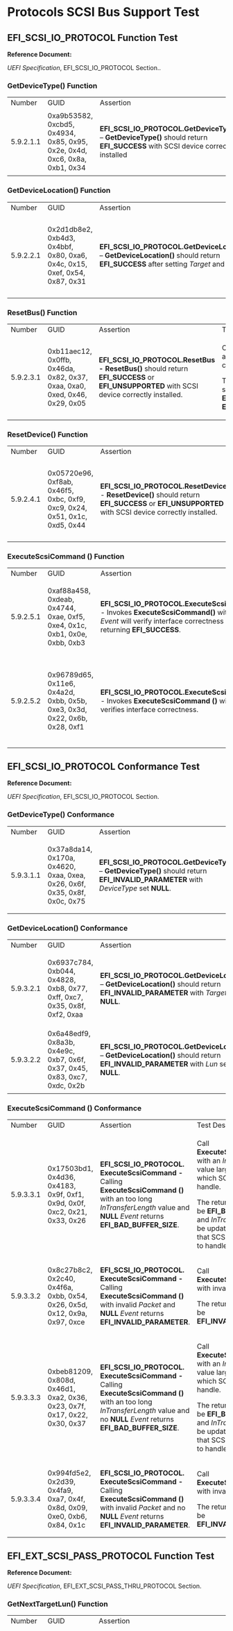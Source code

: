 # Protocols SCSI Bus Support Test

## EFI_SCSI_IO_PROTOCOL Function Test

**Reference Document:**

*UEFI Specification*, EFI_SCSI_IO_PROTOCOL Section..

### GetDeviceType() Function

<table>
<colgroup>
<col style="width: 12%" />
<col style="width: 16%" />
<col style="width: 27%" />
<col style="width: 43%" />
</colgroup>
<tbody>
<tr class="odd">
<td>Number</td>
<td>GUID</td>
<td>Assertion</td>
<td>Test Description</td>
</tr>
<tr class="even">
<td>5.9.2.1.1</td>
<td>0xa9b53582, 0xcbd5, 0x4934, 0x85, 0x95, 0x2e, 0x4d, 0xc6, 0x8a,
0xb1, 0x34</td>
<td><strong>EFI_SCSI_IO_PROTOCOL.GetDeviceType</strong> –
<strong>GetDeviceType()</strong> should return
<strong>EFI_SUCCESS</strong> with SCSI device correctly installed</td>
<td><p>Call <strong>GetDeviceType()</strong>.</p>
<p>The return status should be <strong>EFI_SUCCESS</strong>.</p></td>
</tr>
</tbody>
</table>



### GetDeviceLocation() Function

<table>
<colgroup>
<col style="width: 12%" />
<col style="width: 16%" />
<col style="width: 27%" />
<col style="width: 43%" />
</colgroup>
<tbody>
<tr class="odd">
<td>Number</td>
<td>GUID</td>
<td>Assertion</td>
<td>Test Description</td>
</tr>
<tr class="even">
<td>5.9.2.2.1</td>
<td>0x2d1db8e2, 0xb4d3, 0x4bbf, 0x80, 0xa6, 0x4c, 0x15, 0xef, 0x54,
0x87, 0x31</td>
<td><strong>EFI_SCSI_IO_PROTOCOL.GetDeviceLocation</strong> –
<strong>GetDeviceLocation()</strong> should return
<strong>EFI_SUCCESS</strong> after setting <em>Target</em> and
<em>Lun</em>.</td>
<td><p>Call <strong>GetDeviceLocation()</strong> with valid
<em>Target</em> and <em>Lun</em>.</p>
<p>The return status should be <strong>EFI_SUCCESS</strong>.</p></td>
</tr>
</tbody>
</table>


### ResetBus() Function

<table>
<colgroup>
<col style="width: 12%" />
<col style="width: 16%" />
<col style="width: 27%" />
<col style="width: 43%" />
</colgroup>
<tbody>
<tr class="odd">
<td>Number</td>
<td>GUID</td>
<td>Assertion</td>
<td>Test Description</td>
</tr>
<tr class="even">
<td>5.9.2.3.1</td>
<td>0xb11aec12, 0x0ffb, 0x46da, 0x82, 0x37, 0xaa, 0xa0, 0xed, 0x46,
0x29, 0x05</td>
<td><strong>EFI_SCSI_IO_PROTOCOL.ResetBus - ResetBus()</strong> should
return <strong>EFI_SUCCESS</strong> or <strong>EFI_UNSUPPORTED</strong>
with SCSI device correctly installed.</td>
<td><p>Call <strong>ResetBus()</strong> after SCSI device correctly
installed.</p>
<p>The return status should be <strong>EFI_SUCCESS</strong> or
<strong>EFI_UNSUPPORTED</strong>.</p></td>
</tr>
</tbody>
</table>


### ResetDevice() Function

<table>
<colgroup>
<col style="width: 12%" />
<col style="width: 16%" />
<col style="width: 27%" />
<col style="width: 43%" />
</colgroup>
<tbody>
<tr class="odd">
<td>Number</td>
<td>GUID</td>
<td>Assertion</td>
<td>Test Description</td>
</tr>
<tr class="even">
<td>5.9.2.4.1</td>
<td>0x05720e96, 0xf8ab, 0x46f5, 0xbc, 0xf9, 0xc9, 0x24, 0x51, 0x1c,
0xd5, 0x44</td>
<td><strong>EFI_SCSI_IO_PROTOCOL.ResetDevice</strong> -
<strong>ResetDevice()</strong> should return
<strong>EFI_SUCCESS</strong> or <strong>EFI_UNSUPPORTED</strong> with
SCSI device correctly installed.</td>
<td><p>Call <strong>ResetDevice()</strong> after SCSI device correctly
installed.</p>
<p>The return status should be <strong>EFI_SUCCESS</strong> or
<strong>EFI_UNSUPPORTED</strong>.</p></td>
</tr>
</tbody>
</table>



### ExecuteScsiCommand () Function

<table>
<colgroup>
<col style="width: 12%" />
<col style="width: 17%" />
<col style="width: 27%" />
<col style="width: 42%" />
</colgroup>
<tbody>
<tr class="odd">
<td>Number</td>
<td>GUID</td>
<td>Assertion</td>
<td>Test Description</td>
</tr>
<tr class="even">
<td>5.9.2.5.1</td>
<td>0xaf88a458, 0xdeab, 0x4744, 0xae, 0xf5, 0xe4, 0x1c, 0xb1, 0x0e,
0xbb, 0xb3</td>
<td><strong>EFI_SCSI_IO_PROTOCOL.ExecuteScsiCommand</strong> - Invokes
<strong>ExecuteScsiCommand()</strong> with <strong>NULL</strong>
<em>Event</em> will verify interface correctness by returning
<strong>EFI_SUCCESS</strong>.</td>
<td><p>Call <strong>ExecuteScsiCommand ()</strong> with
<strong>NULL</strong> <em>Event</em>.</p>
<p>The return status should be <strong>EFI_SUCCESS</strong>.</p></td>
</tr>
<tr class="odd">
<td>5.9.2.5.2</td>
<td>0x96789d65, 0x11e6, 0x4a2d, 0xbb, 0x5b, 0xe3, 0x3d, 0x22, 0x6b,
0x28, 0xf1</td>
<td><strong>EFI_SCSI_IO_PROTOCOL.ExecuteScsiCommand</strong> - Invokes
<strong>ExecuteScsiCommand</strong> <strong>()</strong> with
<em>Event</em> verifies interface correctness.</td>
<td><p>Call <strong>ExecuteScsiCommand</strong> <strong>()</strong> with
<em>Event</em>.</p>
<p>The return status should be <strong>EFI_SUCCESS</strong> and the
event should be invoked.</p></td>
</tr>
</tbody>
</table>



## EFI_SCSI_IO_PROTOCOL Conformance Test

**Reference Document:**

*UEFI Specification*, EFI_SCSI_IO_PROTOCOL Section.

### GetDeviceType() Conformance

<table>
<colgroup>
<col style="width: 12%" />
<col style="width: 16%" />
<col style="width: 27%" />
<col style="width: 43%" />
</colgroup>
<tbody>
<tr class="odd">
<td>Number</td>
<td>GUID</td>
<td>Assertion</td>
<td>Test Description</td>
</tr>
<tr class="even">
<td>5.9.3.1.1</td>
<td>0x37a8da14, 0x170a, 0x4620, 0xaa, 0xea, 0x26, 0x6f, 0x35, 0x8f,
0x0c, 0x75</td>
<td><strong>EFI_SCSI_IO_PROTOCOL.GetDeviceType</strong> –
<strong>GetDeviceType()</strong> should return
<strong>EFI_INVALID_PARAMETER</strong> with <em>DeviceType</em> set
<strong>NULL</strong>.</td>
<td><p>Call <strong>GetDeviceType()</strong> with a <em>DeviceType</em>
value of <strong>NULL</strong>.</p>
<p>The return status should be
<strong>EFI_INVALID_PARAMETER</strong>.</p></td>
</tr>
</tbody>
</table>


### GetDeviceLocation() Conformance

<table>
<colgroup>
<col style="width: 12%" />
<col style="width: 16%" />
<col style="width: 27%" />
<col style="width: 43%" />
</colgroup>
<tbody>
<tr class="odd">
<td>Number</td>
<td>GUID</td>
<td>Assertion</td>
<td>Test Description</td>
</tr>
<tr class="even">
<td>5.9.3.2.1</td>
<td>0x6937c784, 0xb044, 0x4828, 0xb8, 0x77, 0xff, 0xc7, 0x35, 0x8f,
0xf2, 0xaa</td>
<td><strong>EFI_SCSI_IO_PROTOCOL.GetDeviceLocation</strong> –
<strong>GetDeviceLocation()</strong> should return
<strong>EFI_INVALID_PARAMETER</strong> with <em>Target</em> set
<strong>NULL</strong>.</td>
<td><p>Call <strong>GetDeviceLocation ()</strong> with a <em>Target</em>
value of <strong>NULL</strong>.</p>
<p>The return status should be
<strong>EFI_INVALID_PARAMETER</strong>.</p></td>
</tr>
<tr class="odd">
<td>5.9.3.2.2</td>
<td>0x6a48edf9, 0x8a3b, 0x4e9c, 0xb7, 0x6f, 0x37, 0x45, 0x83, 0xc7,
0xdc, 0x2b</td>
<td><strong>EFI_SCSI_IO_PROTOCOL.GetDeviceLocation</strong> –
<strong>GetDeviceLocation()</strong> should return
<strong>EFI_INVALID_PARAMETER</strong> with <em>Lun</em> set
<strong>NULL</strong>.</td>
<td><p>Call <strong>GetDeviceLocation ()</strong> with a <em>Lun</em>
value of <strong>NULL</strong>.</p>
<p>The return status should be
<strong>EFI_INVALID_PARAMETER</strong>.</p></td>
</tr>
</tbody>
</table>


### ExecuteScsiCommand () Conformance

<table>
<colgroup>
<col style="width: 12%" />
<col style="width: 16%" />
<col style="width: 27%" />
<col style="width: 43%" />
</colgroup>
<tbody>
<tr class="odd">
<td>Number</td>
<td>GUID</td>
<td>Assertion</td>
<td>Test Description</td>
</tr>
<tr class="even">
<td>5.9.3.3.1</td>
<td>0x17503bd1, 0x4d36, 0x4183, 0x9f, 0xf1, 0x9d, 0x0f, 0xc2, 0x21,
0x33, 0x26</td>
<td><strong>EFI_SCSI_IO_PROTOCOL. ExecuteScsiCommand</strong>
<strong>-</strong> Calling <strong>ExecuteScsiCommand</strong>
<strong>()</strong> with an too long <em>InTransferLength</em> value and
<strong>NULL</strong> <em>Event</em> returns
<strong>EFI_BAD_BUFFER_SIZE</strong>.</td>
<td><p>Call <strong>ExecuteScsiCommand</strong> <strong>()</strong> with
an <em>InTransferLength</em> value larger than the length which SCSI
controller can handle.</p>
<p>The return status should be <strong>EFI_BAD_BUFFER_SIZE</strong> and
<em>InTransferLength</em> will be updated to the length that SCSI
controller be able to handle.</p></td>
</tr>
<tr class="odd">
<td>5.9.3.3.2</td>
<td>0x8c27b8c2, 0x2c40, 0x4f6a, 0xbb, 0x54, 0x26, 0x5d, 0x12, 0x9a,
0x97, 0xce</td>
<td><strong>EFI_SCSI_IO_PROTOCOL. ExecuteScsiCommand</strong>
<strong>-</strong> Calling <strong>ExecuteScsiCommand</strong>
<strong>()</strong> with invalid <em>Packet</em> and
<strong>NULL</strong> <em>Event</em> returns
<strong>EFI_INVALID_PARAMETER</strong>.</td>
<td><p>Call <strong>ExecuteScsiCommand</strong> <strong>()</strong> with
invalid <em>Packet</em> .</p>
<p>The return status should be
<strong>EFI_INVALID_PARAMETER</strong>.</p></td>
</tr>
<tr class="even">
<td>5.9.3.3.3</td>
<td>0xbeb81209, 0x808d, 0x46d1, 0xa2, 0x36, 0x23, 0x7f, 0x17, 0x22,
0x30, 0x37</td>
<td><strong>EFI_SCSI_IO_PROTOCOL. ExecuteScsiCommand</strong>
<strong>-</strong> Calling <strong>ExecuteScsiCommand</strong>
<strong>()</strong> with an too long <em>InTransferLength</em> value and
no <strong>NULL</strong> <em>Event</em> returns
<strong>EFI_BAD_BUFFER_SIZE</strong>.</td>
<td><p>Call <strong>ExecuteScsiCommand</strong> <strong>()</strong> with
an <em>InTransferLength</em> value larger than the length which SCSI
controller can handle.</p>
<p>The return status should be <strong>EFI_BAD_BUFFER_SIZE</strong> and
<em>InTransferLength</em> will be updated to the length that SCSI
controller be able to handle.</p></td>
</tr>
<tr class="odd">
<td>5.9.3.3.4</td>
<td>0x994fd5e2, 0x2d39, 0x4fa9, 0xa7, 0x4f, 0x8d, 0x09, 0xe0, 0xb6,
0x84, 0x1c</td>
<td><strong>EFI_SCSI_IO_PROTOCOL. ExecuteScsiCommand</strong>
<strong>-</strong> Calling <strong>ExecuteScsiCommand</strong>
<strong>()</strong> with invalid <em>Packet</em> and no
<strong>NULL</strong> <em>Event</em> returns
<strong>EFI_INVALID_PARAMETER</strong>.</td>
<td><p>Call <strong>ExecuteScsiCommand</strong> <strong>()</strong> with
invalid <em>Packet</em> .</p>
<p>The return status should be
<strong>EFI_INVALID_PARAMETER</strong>.</p></td>
</tr>
</tbody>
</table>


## EFI_EXT_SCSI_PASS_PROTOCOL Function Test 

**Reference Document:**

*UEFI Specification*, EFI_EXT_SCSI_PASS_THRU_PROTOCOL Section.

### GetNextTargetLun() Function

<table>
<colgroup>
<col style="width: 12%" />
<col style="width: 16%" />
<col style="width: 26%" />
<col style="width: 44%" />
</colgroup>
<tbody>
<tr class="odd">
<td>Number</td>
<td>GUID</td>
<td>Assertion</td>
<td>Test Description</td>
</tr>
<tr class="even">
<td>5.9.4.1.1</td>
<td>0x4f658292, 0xa409, 0x4d67, 0xba, 0x13, 0x04, 0xc2, 0x51, 0x85,
0xf2, 0x80</td>
<td><strong>EFI_EXT_SCSI_PASS_THRU_PROTOCOL.GetNextTargetLun</strong> –
<strong>GetNextTargetLun()</strong> retrieves the list of legal Target
IDs and LUNs for SCSI devices on a SCSI channel.</td>
<td><p>Call <strong>GetNextTargetLun ()</strong> with a <em>Target</em>
value of 0xFF’s to get the first SCSI device present on a SCSI
channel.</p>
<p>Use the values of <em>Target</em> and <em>Lun</em> values that are
returned to get the next SCSI device until the end.</p>
<p>Every call of <strong>GetNextTargetLun()</strong> should return
<strong>EFI_SUCCESS</strong> except the last one.</p>
<p>The last call should return <strong>EFI_NOT_FOUND</strong>.</p></td>
</tr>
</tbody>
</table>



### BuildDevicePath() Function

<table>
<colgroup>
<col style="width: 12%" />
<col style="width: 16%" />
<col style="width: 27%" />
<col style="width: 43%" />
</colgroup>
<tbody>
<tr class="odd">
<td>Number</td>
<td>GUID</td>
<td>Assertion</td>
<td>Test Description</td>
</tr>
<tr class="even">
<td>5.9.4.2.1</td>
<td>0x130d44b6, 0xce53, 0x42b6, 0x9b, 0xa6, 0x3d, 0x11, 0x5d, 0x49,
0x2b, 0x33</td>
<td><strong>EFI_EXT_SCSI_PASS_THRU_PROTOCOL.BuildDevicePath</strong> -
Invoking <strong>BuildDevicePath()</strong> will verify interface
correctness by returning <strong>EFI_SUCCESS</strong>.</td>
<td><p>Call <strong>GetNextTargetLun()</strong> to get the first
device’s <em>Target</em> and <em>Lun</em>.</p>
<p>Call <strong>BuildDevicePath()</strong> with a valid parameter. Free
the <em>DevicePath</em>.</p>
<p>The return status should be <strong>EFI_SUCCESS</strong>.</p></td>
</tr>
</tbody>
</table>



### GetTargetLun() Function

<table>
<colgroup>
<col style="width: 12%" />
<col style="width: 16%" />
<col style="width: 27%" />
<col style="width: 43%" />
</colgroup>
<tbody>
<tr class="odd">
<td>Number</td>
<td>GUID</td>
<td>Assertion</td>
<td>Test Description</td>
</tr>
<tr class="even">
<td>5.9.4.3.1</td>
<td>0x6ea827e4, 0x522c, 0x44b6, 0x99, 0xe4, 0x25, 0x93, 0x19, 0xba,
0xcc, 0x57</td>
<td><strong>EFI_EXT_SCSI_PASS_THRU_PROTOCOL.GetTargetLun -</strong>
Invoking <strong>GetTargetLun()</strong> will verify interface
correctness by returning <strong>EFI_SUCCESS</strong>.</td>
<td><p>Call <strong>GetNextTargetLun()</strong> and
<strong>BuildDevicePath()</strong> to get the valid
<em>DevicePath</em>.</p>
<p>Use this <em>DevicePath</em> to call
<strong>GetTargetLun()</strong>.</p>
<p>The return value should be <strong>EFI_SUCCESS</strong>.</p></td>
</tr>
</tbody>
</table>


### ResetChannel() Function

<table>
<colgroup>
<col style="width: 12%" />
<col style="width: 16%" />
<col style="width: 27%" />
<col style="width: 43%" />
</colgroup>
<tbody>
<tr class="odd">
<td>Number</td>
<td>GUID</td>
<td>Assertion</td>
<td>Test Description</td>
</tr>
<tr class="even">
<td>5.9.4.4.1</td>
<td>0x4e0080d2, 0x4065, 0x4b92, 0xa4, 0x61, 0x52, 0x49, 0xf3, 0x8f,
0xaf, 0x55</td>
<td><strong>EFI_EXT_SCSI_PASS_THRU_PROTOCOL.ResetChannel</strong> -
Invoking <strong>ResetChannel()</strong> will verify interface
correctness via return code of <strong>EFI_SUCCESS</strong> or
<strong>EFI_UNSUPPORTED</strong>.</td>
<td><p>Call <strong>ResetChannel()</strong>.</p>
<p>The return value should be <strong>EFI_SUCCESS</strong> or
<strong>EFI_UNSUPPORTED</strong>.</p></td>
</tr>
</tbody>
</table>



### ResetTargetLun() Function

<table>
<colgroup>
<col style="width: 12%" />
<col style="width: 16%" />
<col style="width: 27%" />
<col style="width: 43%" />
</colgroup>
<tbody>
<tr class="odd">
<td>Number</td>
<td>GUID</td>
<td>Assertion</td>
<td>Test Description</td>
</tr>
<tr class="even">
<td>5.9.4.5.1</td>
<td>0x9400bc81, 0x9e48, 0x469b, 0xa0, 0x97, 0xd0, 0x08, 0x45, 0xb6,
0x69, 0xe8</td>
<td><strong>EFI_EXT_SCSI_PASS_THRU_PROTOCOL.ResetTargetLun</strong> -
Invoking <strong>ResetTargetLun()</strong> will verify interface
correctness via return code of <strong>EFI_SUCCESS</strong> or
<strong>EFI_UNSUPPORTED</strong>.</td>
<td><p>Call <strong>GetNextTargetLun()</strong> to get valid
<em>Target</em> and <em>Lun</em>.</p>
<p>Use the <em>Target</em> and <em>Lun</em> values that are returned to
call <strong>ResetTargetLun()</strong>.</p>
<p>The return value should be <strong>EFI_SUCCESS</strong> or
<strong>EFI_UNSUPPORTED</strong>.</p></td>
</tr>
</tbody>
</table>



### GetNextTarget () Function

<table>
<colgroup>
<col style="width: 12%" />
<col style="width: 16%" />
<col style="width: 26%" />
<col style="width: 44%" />
</colgroup>
<tbody>
<tr class="odd">
<td>Number</td>
<td>GUID</td>
<td>Assertion</td>
<td>Test Description</td>
</tr>
<tr class="even">
<td>5.9.4.6.1</td>
<td>0xc89631f3, 0xbd59, 0x4959, 0xba, 0x10, 0x3f, 0xa9, 0x94, 0x62,
0x02, 0xdf</td>
<td><p><strong>EFI_EXT_SCSI_PASS_THRU_PROTOCOL.</strong></p>
<p><strong>GetNextTarget</strong> – <strong>GetNextTarget()</strong>
retrieves the list of legal Target IDs for SCSI devices on a SCSI
channel.</p></td>
<td><p>Call <strong>GetNextTarget ()</strong> with a <em>Target</em>
value of 0xFF’s to get the first SCSI device present on a SCSI
channel.</p>
<p>Use the <em>Target</em> value that is returned to get the next SCSI
device until the end.</p>
<p>Every call of <strong>GetNextTarget ()</strong> should return
<strong>EFI_SUCCESS</strong> except the last one.</p>
<p>The last call should return <strong>EFI_NOT_FOUND</strong>.</p></td>
</tr>
</tbody>
</table>


### PassThru () Function

<table>
<colgroup>
<col style="width: 12%" />
<col style="width: 16%" />
<col style="width: 26%" />
<col style="width: 44%" />
</colgroup>
<tbody>
<tr class="odd">
<td>Number</td>
<td>GUID</td>
<td>Assertion</td>
<td>Test Description</td>
</tr>
<tr class="even">
<td>5.9.4.7.1</td>
<td>0xdb7841b9, 0x2a4a, 0x45b1, 0xa9, 0x9f, 0x67, 0x7a, 0xb4, 0xcd,
0x79, 0xa2</td>
<td><strong>EFI_EXT_SCSI_PASS_THRU_PROTOCOL.PassThru</strong> - Invoking
<strong>PassThru()</strong> with <strong>NULL</strong> <em>Event</em>
will verify interface correctness by returning
<strong>EFI_SUCCESS</strong>.</td>
<td><p>Call <strong>GetNextDevice()</strong> to get valid
<em>Target</em> and <em>Lun</em> values.</p>
<p>Call <strong>PassThru()</strong>with the returned values of
<em>Target</em>, <em>Lun</em> , and a <strong>NULL</strong>
<em>Event</em>.</p>
<p>The return status should be <strong>EFI_SUCCESS</strong>.</p></td>
</tr>
<tr class="odd">
<td>5.9.4.7.2</td>
<td>0x4787ed6f, 0xa984, 0x4b15, 0xb2, 0xf3, 0xa0, 0xd1, 0xb8, 0xce,
0x61, 0x89</td>
<td><strong>EFI_EXT_SCSI_PASS_THRU_PROTOCOL.PassThru</strong> - Invoking
<strong>PassThru()</strong> with <em>Event</em> will verify interface
correctness by returning <strong>EFI_SUCCESS</strong>.</td>
<td><p>Call <strong>GetNextDevice()</strong> to get valid
<em>Target</em> and <em>Lun</em> values.</p>
<p>Call <strong>PassThru()</strong>with the returned value of
<em>Target</em>, <em>Lun</em> and a <strong>Event</strong>.</p>
<p>The return status should be <strong>EFI_SUCCESS</strong> and the
event should be invoked.</p></td>
</tr>
</tbody>
</table>



## EFI_EXT_SCSI_PASS_PROTOCOL Conformance Test 

**Reference Document:**

*UEFI Specification*, EFI_EXT_SCSI_PASS_THRU_PROTOCOL Section.

### GetNextTargetLun() Conformance

<table>
<colgroup>
<col style="width: 12%" />
<col style="width: 16%" />
<col style="width: 27%" />
<col style="width: 43%" />
</colgroup>
<tbody>
<tr class="odd">
<td>Number</td>
<td>GUID</td>
<td>Assertion</td>
<td>Test Description</td>
</tr>
<tr class="even">
<td>5.9.5.1.1</td>
<td>0xaad50e59, 0x9423, 0x427d, 0xa7, 0x5d, 0x69, 0x1c, 0x90, 0xb7,
0xf9, 0x75</td>
<td><strong>EFI_SCSI_PASS_THRU_PROTOCOL.GetNextTargetLun</strong> - Call
<strong>GetNextTargetLun()</strong> with an invalid
<em>Target</em>.</td>
<td><p>Call <strong>GetNextTargetLun()</strong> with <em>Target</em>’s
all bits are 1 to get the first device.</p>
<p>Call <strong>GetNextTargetLun()</strong> with an invalid
<em>Target</em>.</p>
<p>It should return <strong>EFI_INVALID_PARAMETER</strong>.</p></td>
</tr>
<tr class="odd">
<td>5.9.5.1.2</td>
<td>0xb3e87aa1, 0x6e9c, 0x478f, 0x9b, 0xd5, 0x39, 0x50, 0x08, 0x01,
0x28, 0x96</td>
<td><strong>EFI_SCSI_PASS_THRU_PROTOCOL.GetNextTargetLun</strong> - Call
<strong>GetNextTargetLun()</strong> with an invalid <em>Lun</em>.</td>
<td><p>Call <strong>GetNextTargetLun()</strong> with <em>Target</em>‘s
all bits are 1 to get the first device.</p>
<p>Call <strong>GetNextTargetLun()</strong> with an invalid
<em>Lun</em>.</p>
<p>It should return <strong>EFI_INVALID_PARAMETER</strong>.</p></td>
</tr>
</tbody>
</table>


### BuildDevicePath() Conformance

<table>
<colgroup>
<col style="width: 12%" />
<col style="width: 16%" />
<col style="width: 27%" />
<col style="width: 43%" />
</colgroup>
<tbody>
<tr class="odd">
<td>Number</td>
<td>GUID</td>
<td>Assertion</td>
<td>Test Description</td>
</tr>
<tr class="even">
<td>5.9.5.2.1</td>
<td>0x942a0e01, 0x7b80, 0x46e4, 0xa7, 0x57, 0x86, 0xc4, 0xec, 0x53,
0xf4, 0xe4</td>
<td><strong>EFI_EXT_SCSI_PASS_THRU_PROTOCOL.BuildDevicePath</strong> -
Calling <strong>BuildDevicePath()</strong> with an invalid
<em>Target</em> returns <strong>EFI_NOT_FOUND</strong>.</td>
<td><p>Call <strong>BuildDevicePath()</strong> with an invalid
<em>Target</em>.</p>
<p>The return status should be <strong>EFI_NOT_FOUND</strong>.</p></td>
</tr>
<tr class="odd">
<td>5.9.5.2.2</td>
<td>0x222f00c1, 0xf6bf, 0x41ed, 0xae, 0xfd, 0xaa, 0xc4, 0x8f, 0x3f,
0xa9, 0xdb</td>
<td><strong>EFI_EXT_SCSI_PASS_THRU_PROTOCOL.BuildDevicePath</strong> -
Calling <strong>BuildDevicePath()</strong> with invalid <em>Lun</em>
returns <strong>EFI_NOT_FOUND</strong>.</td>
<td><p>Call <strong>BuildDevicePath()</strong> with invalid
<em>Lun</em>.</p>
<p>The return status should be <strong>EFI_NOT_FOUND</strong>.</p></td>
</tr>
<tr class="even">
<td>5.9.5.2.3</td>
<td>0xc72e6a78, 0x5292, 0x4493, 0x90, 0x40, 0xb0, 0x44, 0x5a, 0x9c,
0x17, 0x14</td>
<td><strong>EFI_EXT_SCSI_PASS_THRU_PROTOCOL.BuildDevicePath</strong> -
Calling <strong>BuildDevicePath()</strong> with <strong>NULL</strong>
<em>DevicePath</em> returns <strong>EFI_INVALID_PARAMETER</strong>.</td>
<td><p>Call <strong>BuildDevicePath()</strong> with
<strong>NULL</strong> <em>DevicePath</em>.</p>
<p>The return status should be
<strong>EFI_INVALID_PARAMETER</strong>.</p></td>
</tr>
</tbody>
</table>


### GetTargetLun() Conformance

<table>
<colgroup>
<col style="width: 12%" />
<col style="width: 16%" />
<col style="width: 26%" />
<col style="width: 43%" />
</colgroup>
<tbody>
<tr class="odd">
<td>Number</td>
<td>GUID</td>
<td>Assertion</td>
<td>Test Description</td>
</tr>
<tr class="even">
<td>5.9.5.3.1</td>
<td>0xff2f0849, 0x690b, 0x48ea, 0x8e, 0x35, 0x64, 0x36, 0x3f, 0xaa,
0x8c, 0x5c</td>
<td><strong>EFI_EXT_SCSI_PASS_THRU_PROTOCOL.GetTargetLun -</strong>
Invoking <strong>GetTargetLun()</strong> with <strong>NULL</strong>
<em>DevicePath</em> returns <strong>EFI_INVALID_PARAMETER</strong>.</td>
<td><p>Call <strong>GetTargetLun()</strong> with <strong>NULL</strong>
<em>DevicePath</em>.</p>
<p>The return status should be
<strong>EFI_INVALID_PARAMETER</strong>.</p></td>
</tr>
<tr class="odd">
<td>5.9.5.3.2</td>
<td>0x6602bd0a, 0x1c05, 0x49e5, 0xa8, 0xd4, 0xc6, 0x03, 0x8c, 0x43,
0x9a, 0xf9</td>
<td><strong>EFI_EXT_SCSI_PASS_THRU_PROTOCOL.GetTargetLun -</strong>
Invoking <strong>GetTargetLun()</strong> with <strong>NULL</strong>
<em>Target</em> returns <strong>EFI_INVALID_PARAMETER</strong>.</td>
<td><p>Call <strong>GetTargetLun()</strong> with <strong>NULL</strong>
<em>Target</em>.</p>
<p>The return status should be
<strong>EFI_INVALID_PARAMETER</strong>.</p></td>
</tr>
<tr class="even">
<td>5.9.5.3.3</td>
<td>0x1b64d49a, 0x1f1b, 0x4610, 0xa2, 0x66, 0xde, 0x32, 0xa1, 0x07,
0x2b, 0x32</td>
<td><strong>EFI_EXT_SCSI_PASS_THRU_PROTOCOL.GetTargetLun -</strong>
Invoking <strong>GetTargetLun()</strong> with <strong>NULL</strong>
<em>Lun</em> returns <strong>EFI_INVALID_PARAMETER</strong>.</td>
<td><p>Call <strong>GetTargetLun()</strong> with <strong>NULL</strong>
<em>Lun</em>.</p>
<p>The return status should be
<strong>EFI_INVALID_PARAMETER</strong>.</p></td>
</tr>
<tr class="odd">
<td>5.9.5.3.4</td>
<td>0xf7830eaf, 0xba30, 0x4224, 0xab, 0xc4, 0x42, 0x42, 0x8b, 0x7a,
0x04, 0x5d</td>
<td><strong>EFI_EXT_SCSI_PASS_THRU_PROTOCOL.GetTargetLun</strong> -
Calling <strong>GetTargetLun()</strong> with unsupported
<em>DevicePath</em> returns <strong>EFI_UNSUPPORTED</strong>.</td>
<td><p>Call <strong>GetTargetLun()</strong> with unsupported
<em>DevicePath</em>.</p>
<p>The return status should be
<strong>EFI_UNSUPPORTED</strong>.</p></td>
</tr>
</tbody>
</table>


### ResetTargetLun() Conformance

<table>
<colgroup>
<col style="width: 12%" />
<col style="width: 16%" />
<col style="width: 26%" />
<col style="width: 43%" />
</colgroup>
<tbody>
<tr class="odd">
<td>Number</td>
<td>GUID</td>
<td>Assertion</td>
<td>Test Description</td>
</tr>
<tr class="even">
<td>5.9.5.4.1</td>
<td>0x106ae2fc, 0x3f34, 0x4afe, 0x82, 0x44, 0x40, 0x27, 0x57, 0x60,
0x98, 0x31</td>
<td><strong>EFI_EXT_SCSI_PASS_THRU_PROTOCOL.ResetTargetLun</strong> -
Calling <strong>ResetTargetLun()</strong> with an invalid
<em>Target</em> returns <strong>EFI_INVALID_PARAMETER</strong>.</td>
<td><p>Call <strong>GetResetTargetLun()</strong> with an invalid
<em>Target</em>.</p>
<p>The return status should be
<strong>EFI_INVALID_PARAMETER</strong>.</p></td>
</tr>
<tr class="odd">
<td>5.9.5.4.2</td>
<td>0xc9378047, 0x9b4b, 0x4abf, 0xaa, 0x6b, 0xe3, 0xcd, 0xb6, 0xc4,
0x19, 0x39</td>
<td><strong>EFI_EXT_SCSI_PASS_THRU_PROTOCOL.ResetTargetLun</strong> -
Calling <strong>ResetTargetLun()</strong> with an invalid <em>Lun</em>
returns <strong>EFI_INVALID_PARAMETER</strong>.</td>
<td><p>Call <strong>GetResetTargetLun()</strong> with an invalid
<em>Lun</em>.</p>
<p>The return status should be
<strong>EFI_INVALID_PARAMETER</strong>.</p></td>
</tr>
</tbody>
</table>


### GetNextTarget () Conformance

<table>
<colgroup>
<col style="width: 12%" />
<col style="width: 16%" />
<col style="width: 27%" />
<col style="width: 43%" />
</colgroup>
<tbody>
<tr class="odd">
<td>Number</td>
<td>GUID</td>
<td>Assertion</td>
<td>Test Description</td>
</tr>
<tr class="even">
<td>5.9.5.5.1</td>
<td>0xb564ad60, 0x32ce, 0x4f5f, 0x86, 0x7a, 0xef, 0x9f, 0xef, 0x5e,
0x94, 0xa2</td>
<td><strong>EFI_SCSI_PASS_THRU_PROTOCOL.GetNextTarget</strong> - Call
<strong>GetNextTarget()</strong> with an invalid <em>Target</em></td>
<td><p>Call <strong>GetNextTarget()</strong> with an invalid
<em>Target</em>.</p>
<p>The return status should be
<strong>EFI_INVALID_PARAMETER</strong>.</p></td>
</tr>
</tbody>
</table>


### PassThru() Conformance

<table>
<colgroup>
<col style="width: 12%" />
<col style="width: 16%" />
<col style="width: 27%" />
<col style="width: 43%" />
</colgroup>
<tbody>
<tr class="odd">
<td>Number</td>
<td>GUID</td>
<td>Assertion</td>
<td>Test Description</td>
</tr>
<tr class="even">
<td>5.9.5.6.1</td>
<td>0x6d6fcacd, 0x3463, 0x41c8, 0xa5, 0x01, 0xa2, 0x99, 0x40, 0x44,
0x59, 0xb8</td>
<td><strong>EFI_EXT_SCSI_PASS_THRU_PROTOCOL.PassThru -</strong> Calling
<strong>PassThru()</strong> with an too long <em>InTransferLength</em>
and <strong>NULL</strong> <em>Event</em> returns
<strong>EFI_BAD_BUFFER_SIZE</strong>.</td>
<td><p>Call <strong>PassThru()</strong> with an
<em>InTransferLength</em> larger than the SCSI controller can
handle.</p>
<p>The return status should be <strong>EFI_BAD_BUFFER_SIZE</strong> and
the <em>InTransferLength</em> will be updated to the length that SCSI
controller can handle.</p></td>
</tr>
<tr class="odd">
<td>5.9.5.6.2</td>
<td>0x645295b5, 0xc36b, 0x4b23, 0xaf, 0xc7, 0xd4, 0xcc, 0xc0, 0x1d,
0xb6, 0x4f</td>
<td><strong>EFI_EXT_SCSI_PASS_THRU_PROTOCOL.PassThru -</strong> Calling
<strong>PassThru()</strong> with an invalid <em>Target</em> and
<strong>NULL</strong> <em>Event</em> returns
<strong>EFI_INVALID_PARAMETER</strong>.</td>
<td><p>Call <strong>PassThru()</strong> with an invalid
<em>Target</em>.</p>
<p>The return status should be
<strong>EFI_INVALID_PARAMETER</strong>.</p></td>
</tr>
<tr class="even">
<td>5.9.5.6.3</td>
<td>0x9f9489a2, 0x23f3, 0x4962, 0x9d, 0x8f, 0xd2, 0xc0, 0xa7, 0xcb,
0x2f, 0xb1</td>
<td><strong>EFI_EXT_SCSI_PASS_THRU_PROTOCOL.PassThru - Calling
PassThru()</strong> with an invalid <em>Lun</em> and
<strong>NULL</strong> <em>Event</em> returns
<strong>EFI_INVALID_PARAMETER</strong>.</td>
<td><p>Call <strong>PassThru()</strong> with an invalid
<em>Lun</em>.</p>
<p>The return status should be
<strong>EFI_INVALID_PARAMETER</strong>.</p></td>
</tr>
<tr class="odd">
<td>5.9.5.6.4</td>
<td>0xc584b074, 0xa8cd, 0x438c, 0xb5, 0x18, 0xb1, 0xec, 0x59, 0xfa,
0xc8, 0xee</td>
<td><strong>EFI_EXT_SCSI_PASS_THRU_PROTOCOL.PassThru -</strong> Calling
<strong>PassThru()</strong> with invalid <em>Packet</em> content and
<strong>NULL</strong> <em>Event</em> returns
<strong>EFI_INVALID_PARAMETER</strong>.</td>
<td><p>Call <strong>PassThru()</strong> with invalid <em>Packet</em>
content.</p>
<p>The return status should be
<strong>EFI_INVALID_PARAMETER</strong>.</p></td>
</tr>
<tr class="even">
<td>5.9.5.6.5</td>
<td>0x3cd806fd, 0x3742, 0x44e9, 0xa6, 0x19, 0xdf, 0x2d, 0x37, 0x47,
0xe7, 0x8f</td>
<td><strong>EFI_EXT_SCSI_PASS_THRU_PROTOCOL.PassThru -</strong> Calling
<strong>PassThru()</strong> with an too long <em>InTransferLength</em>
and no <strong>NULL</strong> <em>Event</em> returns
<strong>EFI_BAD_BUFFER_SIZE</strong>.</td>
<td><p>Call <strong>PassThru()</strong> with an
<em>InTransferLength</em> larger than the SCSI controller can
handle.</p>
<p>The return status should be <strong>EFI_BAD_BUFFER_SIZE</strong> and
the <em>InTransferLength</em> will be updated to the length that SCSI
controller can handle.</p></td>
</tr>
<tr class="odd">
<td>5.9.5.6.6</td>
<td>0x9648ab45, 0x898b, 0x4b44, 0xab, 0x9e, 0x24, 0x6b, 0xc6, 0x49,
0xc9, 0xfd</td>
<td><strong>EFI_EXT_SCSI_PASS_THRU_PROTOCOL.PassThru -</strong> Calling
<strong>PassThru()</strong> with an invalid <em>Target</em> and no
<strong>NULL</strong> <em>Event</em> returns
<strong>EFI_INVALID_PARAMETER</strong></td>
<td><p>Call <strong>PassThru()</strong> with an invalid
<em>Target</em>.</p>
<p>The return status should be
<strong>EFI_INVALID_PARAMETER</strong>.</p></td>
</tr>
<tr class="even">
<td>5.9.5.6.7</td>
<td>0x8662da7d, 0x6f98, 0x4051, 0xb1, 0x87, 0x85, 0xb0, 0xf4, 0xb5,
0x3a, 0xf1</td>
<td><strong>EFI_EXT_SCSI_PASS_THRU_PROTOCOL.PassThru - Calling
PassThru()</strong> with an invalid <em>Lun</em> and no
<strong>NULL</strong> <em>Event</em> returns
<strong>EFI_INVALID_PARAMETER</strong>.</td>
<td><p>Call <strong>PassThru()</strong> with an invalid
<em>Lun</em>.</p>
<p>The return status should be
<strong>EFI_INVALID_PARAMETER</strong>.</p></td>
</tr>
<tr class="odd">
<td>5.9.5.6.8</td>
<td>0xf9ec9bf2, 0x743f, 0x4eed, 0x82, 0xbc, 0x35, 0xf2, 0xcc, 0x56,
0x45, 0xda</td>
<td><strong>EFI_EXT_SCSI_PASS_THRU_PROTOCOL.PassThru -</strong> Calling
<strong>PassThru()</strong> with invalid <em>Packet</em> content and no
<strong>NULL</strong> <em>Event</em> returns
<strong>EFI_INVALID_PARAMETER</strong>.</td>
<td><p>Call <strong>PassThru()</strong> with invalid <em>Packet</em>
content.</p>
<p>The return status should be
<strong>EFI_INVALID_PARAMETER</strong>.</p></td>
</tr>
</tbody>
</table>

